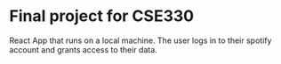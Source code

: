 # Final project for CSE330

React App that runs on a local machine. The user logs in to their spotify account and grants access to their data. 


